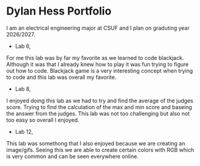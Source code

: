 
# Dylan Hess Portfolio

I am an electrical engineering major at CSUF and I plan on graduting year 2026/2027.

* Lab 6,

For me this lab was by far my favorite as we learned to code blackjack. Although it was
that I already knew how to play it was fun trying to figure out how to code. Blackjack game 
is a very interesting concept when trying to code and this lab was overall my favorite.

* Lab 8,

I enjoyed doing this lab as we had to try and find the average of the judges score. Trying to find the calculation of the max and min score and baseing the answer from the judges.  This lab was not too challenging but also not too easy so overall I enjoyed.

* Lab 12,

This lab was somethong that I also enjoyed because we are creating an image/gifs. Seeing this we are able to create certain colors with RGB which is very common and can be seen everywhere online. 